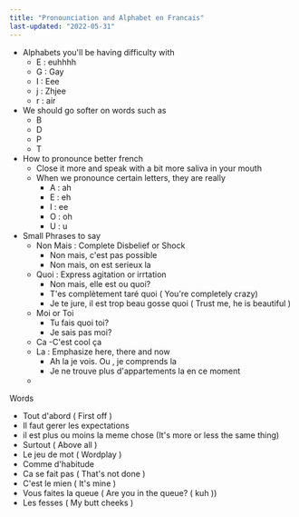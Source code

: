 ```yaml
---
title: "Pronounciation and Alphabet en Francais"
last-updated: "2022-05-31"
---
```


- Alphabets you'll be having difficulty with
	- E : euhhhh
	- G : Gay
	- I : Eee
	- j : Zhjee
	- r : air
- We should go softer on words such as
	- B
	- D
	- P
	- T
- How to pronounce better french
	- Close it more and speak with a bit more saliva in your mouth
	- When we pronounce certain letters, they are really
		- A : ah
		- E : eh
		- I : ee
		- O : oh
		- U : u
- Small Phrases to say
	- Non Mais : Complete Disbelief or Shock
		- Non mais, c'est pas possible
		- Non mais, on est serieux la
	- Quoi : Express agitation or irrtation
		- Non mais, elle est ou quoi?
		- T'es complètement taré quoi ( You're completely crazy)
		- Je te jure, il est trop beau gosse quoi ( Trust me, he is beautiful )
	- Moi or Toi
		- Tu fais quoi toi?
		- Je sais pas moi?
	- Ca
		-C'est cool ça
	- La : Emphasize here, there and now
		- Ah la je vois. Ou , je comprends la
		- Je ne trouve plus d'appartements la en ce moment
	- 



Words
- Tout d'abord ( First off )
- Il faut gerer les expectations
- il est plus ou moins la meme chose (It's more or less the same thing)
- Surtout ( Above all )
- Le jeu de mot ( Wordplay )
- Comme d'habitude
- Ca se fait pas ( That's not done )
- C'est le mien ( It's mine )
- Vous faites la queue ( Are you in the queue? ( kuh ))
- Les fesses ( My butt cheeks )